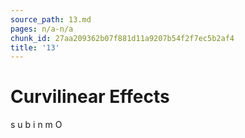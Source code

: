 ```yaml
---
source_path: 13.md
pages: n/a-n/a
chunk_id: 27aa209362b07f881d11a9207b54f2f7ec5b2af4
title: '13'
---
```

# Curvilinear Effects

s u b i n m O
